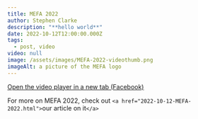 ```yaml
---
title: MEFA 2022
author: Stephen Clarke
description: "**hello world**"
date: 2022-10-12T12:00:00.000Z
tags:
  - post, video
video: null
image: /assets/images/MEFA-2022-videothumb.png
imageAlt: a picture of the MEFA logo
---
```

<a href="https://fb.watch/g5LKywr7-x/" target="_blank">Open the video player in a new tab (Facebook)</a>

For more on MEFA 2022, check out `<a href="2022-10-12-MEFA-2022.html">`our article on it`</a>`
